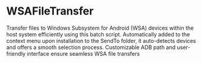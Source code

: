 # WSAFileTransfer
Transfer files to Windows Subsystem for Android (WSA) devices within the host system efficiently using this batch script. Automatically added to the context menu upon installation to the SendTo folder, it auto-detects devices and offers a smooth selection process. Customizable ADB path and user-friendly interface ensure seamless WSA file transfers
